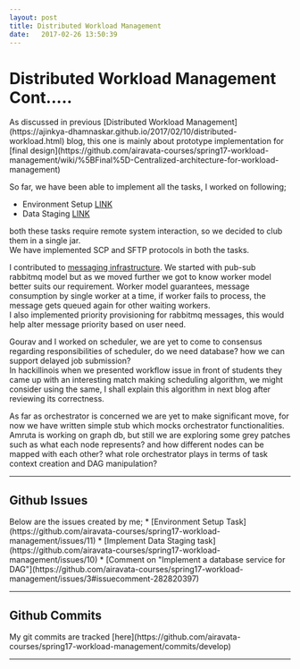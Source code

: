 ```yaml
---
layout: post
title: Distributed Workload Management  
date:   2017-02-26 13:50:39
---
```

<h1>Distributed Workload Management Cont.....</h1>
As discussed in previous [Distributed Workload Management](https://ajinkya-dhamnaskar.github.io/2017/02/10/distributed-workload.html)
blog, this one is mainly about prototype implementation for [final design](https://github.com/airavata-courses/spring17-workload-management/wiki/%5BFinal%5D-Centralized-architecture-for-workload-management)   

So far, we have been able to implement all the tasks, I worked on following;
* Environment Setup [LINK](https://github.com/airavata-courses/spring17-workload-management/tree/develop/workers/DataStaging)
* Data Staging [LINK](https://github.com/airavata-courses/spring17-workload-management/tree/develop/workers/DataStaging)   

both these tasks require remote system interaction, so we decided to club them in a single jar.   
We have implemented SCP and SFTP protocols in both the tasks. 

I contributed to [messaging infrastructure](https://github.com/airavata-courses/spring17-workload-management/tree/develop/Messaging).
We started with pub-sub rabbitmq model but as we moved further we got to know worker model better suits our requirement. Worker model guarantees,
message consumption by single worker at a time, if worker fails to process, the message gets queued again for other waiting workers.    
I also implemented priority provisioning for rabbitmq messages, this would help alter message priority based on user need. 

Gourav and I worked on scheduler, we are yet to come to consensus regarding responsibilities of scheduler, do we need database? how we can support delayed job submission?   
In hackillinois when we presented workflow issue in front of students they came up with an interesting match making scheduling algorithm, we might consider using the same, 
I shall explain this algorithm in next blog after reviewing its correctness.    

As far as orchestrator is concerned we are yet to make significant move, for now we have written simple stub which mocks orchestrator functionalities.
Amruta is working on graph db, but still we are exploring some grey patches such as what each node represents? and how different nodes can be mapped with each other?
what role orchestrator plays in terms of task context creation and DAG manipulation? 

<hr />

<h2>Github Issues</h2>
Below are the issues created by me;
* [Environment Setup Task](https://github.com/airavata-courses/spring17-workload-management/issues/11)
* [Implement Data Staging task](https://github.com/airavata-courses/spring17-workload-management/issues/10)
* [Comment on "Implement a database service for DAG"](https://github.com/airavata-courses/spring17-workload-management/issues/3#issuecomment-282820397)

<hr /> 

<h2>Github Commits</h2>
My git commits are tracked [here](https://github.com/airavata-courses/spring17-workload-management/commits/develop)
<hr />
